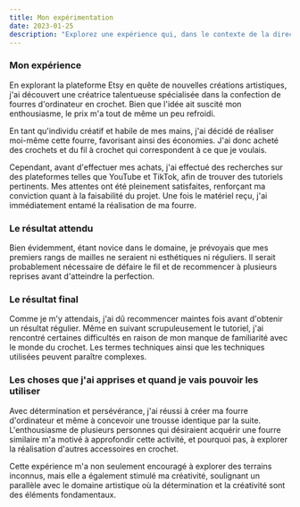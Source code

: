 ```yaml
---
title: Mon expérimentation
date: 2023-01-25
description: "Explorez une expérience qui, dans le contexte de la direction artistique, a apporté des enseignements significatifs et renforcé ma vision créative."
---
```


### Mon expérience

En explorant la plateforme Etsy en quête de nouvelles créations artistiques, j'ai découvert une créatrice talentueuse spécialisée dans la confection de fourres d'ordinateur en crochet. Bien que l'idée ait suscité mon enthousiasme, le prix m'a tout de même un peu refroidi.

En tant qu'individu créatif et habile de mes mains, j'ai décidé de réaliser moi-même cette fourre, favorisant ainsi des économies. J'ai donc acheté des crochets et du fil à crochet qui correspondent à ce que je voulais.

Cependant, avant d'effectuer mes achats, j'ai effectué des recherches sur des plateformes telles que YouTube et TikTok, afin de trouver des tutoriels pertinents. Mes attentes ont été pleinement satisfaites, renforçant ma conviction quant à la faisabilité du projet. Une fois le matériel reçu, j'ai immédiatement entamé la réalisation de ma fourre.

### Le résultat attendu

Bien évidemment, étant novice dans le domaine, je prévoyais que mes premiers rangs de mailles ne seraient ni esthétiques ni réguliers. Il serait probablement nécessaire de défaire le fil et de recommencer à plusieurs reprises avant d'atteindre la perfection.

### Le résultat final

Comme je m'y attendais, j'ai dû recommencer maintes fois avant d'obtenir un résultat régulier. Même en suivant scrupuleusement le tutoriel, j'ai rencontré certaines difficultés en raison de mon manque de familiarité avec le monde du crochet. Les termes techniques ainsi que les techniques utilisées peuvent paraître complexes.

### Les choses que j'ai apprises et quand je vais pouvoir les utiliser

Avec détermination et persévérance, j'ai réussi à créer ma fourre d'ordinateur et même à concevoir une trousse identique par la suite. L'enthousiasme de plusieurs personnes qui désiraient acquérir une fourre similaire m'a motivé à approfondir cette activité, et pourquoi pas, à explorer la réalisation d'autres accessoires en crochet.

Cette expérience m'a non seulement encouragé à explorer des terrains inconnus, mais elle a également stimulé ma créativité, soulignant un parallèle avec le domaine artistique où la détermination et la créativité sont des éléments fondamentaux.
